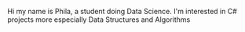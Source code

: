 Hi my name is Phila, a student doing Data Science. I'm interested in C# projects more especially Data Structures and Algorithms
